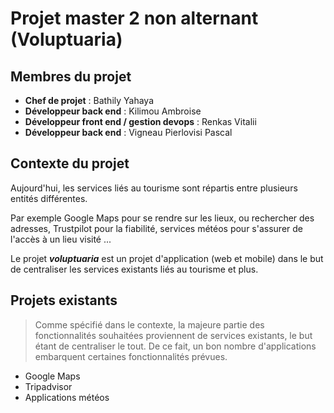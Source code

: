 # Projet master 2 non alternant (Voluptuaria)

## Membres du projet

- **Chef de projet** : Bathily Yahaya
- **Développeur back end** : Kilimou Ambroise
- **Développeur front end / gestion devops** : Renkas Vitalii
- **Développeur back end** : Vigneau Pierlovisi Pascal

## Contexte du projet

Aujourd'hui, les services liés au tourisme sont répartis entre plusieurs entités différentes. 

Par exemple Google Maps pour se rendre sur les lieux, ou rechercher des adresses, Trustpilot pour la fiabilité, services météos pour s'assurer de l'accès à un lieu visité ...

Le projet ***voluptuaria*** est un projet d'application (web et mobile) dans le but de centraliser les services existants liés au tourisme et plus.

## Projets existants

> Comme spécifié dans le contexte, la majeure partie des fonctionnalités souhaitées proviennent de services existants, le but étant de centraliser le tout. De ce fait, un bon nombre d'applications embarquent certaines fonctionnalités prévues.

- Google Maps
- Tripadvisor
- Applications météos